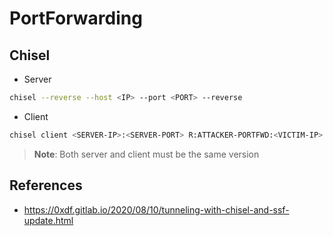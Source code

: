 # PortForwarding
## Chisel
- Server
```bash
chisel --reverse --host <IP> --port <PORT> --reverse
```
- Client
```bash
chisel client <SERVER-IP>:<SERVER-PORT> R:ATTACKER-PORTFWD:<VICTIM-IP>:VICTIM-PORTFWD
```
> **Note**: Both server and client must be the same version

## References
- https://0xdf.gitlab.io/2020/08/10/tunneling-with-chisel-and-ssf-update.html